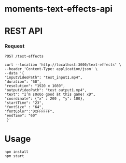 # moments-text-effects-api


# REST API

### Request

`POST /text-effects`

    curl --location 'http://localhost:3000/text-effects' \
    --header 'Content-Type: application/json' \
    --data '{
    "inputVideoPath": "test_input1.mp4",
    "duration": "60",
    "resolution": "1920 x 1080",
    "outputVideoPath": "test_output1.mp4",
    "text": "I’m sOoOo good at this game! xD",
    "coordinate": {"x" : 200 , "y": 100},
    "startTime": "23",
    "fontSize" : "64",
    "fontColor":"0xFFFFFF",
    "endTime": "60"
     }'
     
# Usage

```python
npm install
npm start
```
 
